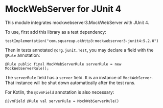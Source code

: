 MockWebServer for JUnit 4
=========================

This module integrates mockwebserver3.MockWebServer with JUnit 4.

To use, first add this library as a test dependency:

```
testImplementation("com.squareup.okhttp3:mockwebserver3-junit4:5.2.0")
```

Then in tests annotated `@org.junit.Test`, you may declare a field with the `@Rule` annotation:

```
@Rule public final MockWebServerRule serverRule = new MockWebServerRule();
```

The `serverRule` field has a `server` field. It is an instance of `MockWebServer`. That instance
will be shut down automatically after the test runs.

For Kotlin, the `@JvmField` annotation is also necessary:

```
@JvmField @Rule val serverRule = MockWebServerRule()
```
